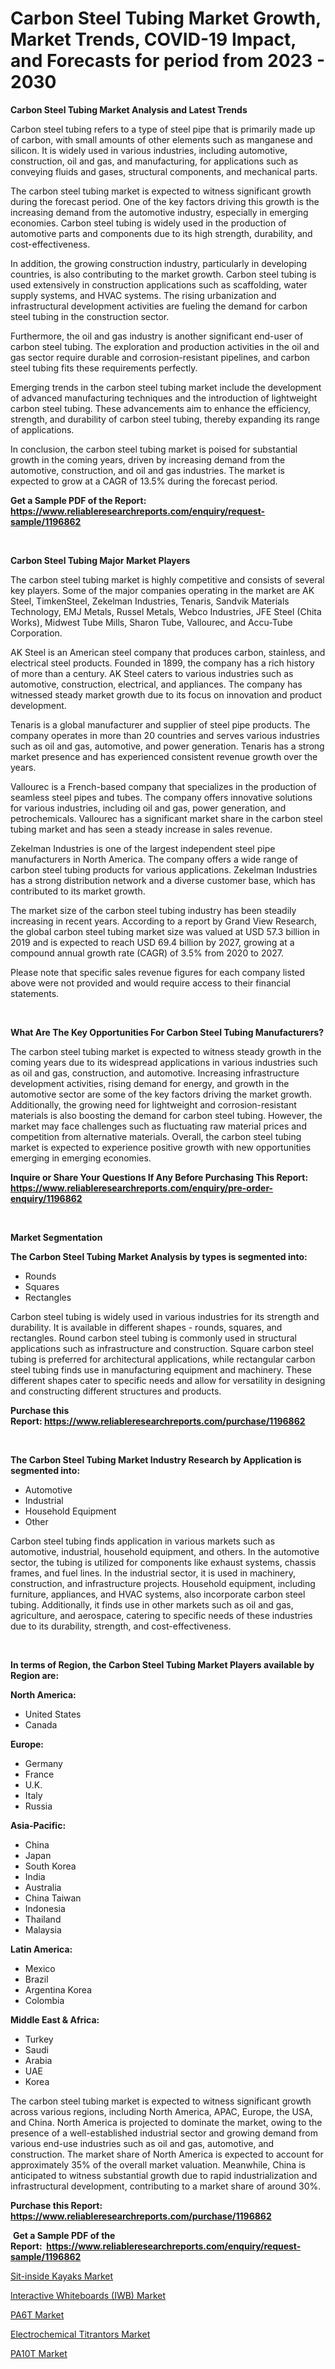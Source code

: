 <p><h1>Carbon Steel Tubing Market Growth, Market Trends, COVID-19 Impact, and Forecasts for period from 2023 - 2030</h1></p><p><strong>Carbon Steel Tubing Market Analysis and Latest Trends</strong></p>
<p><p>Carbon steel tubing refers to a type of steel pipe that is primarily made up of carbon, with small amounts of other elements such as manganese and silicon. It is widely used in various industries, including automotive, construction, oil and gas, and manufacturing, for applications such as conveying fluids and gases, structural components, and mechanical parts.</p><p>The carbon steel tubing market is expected to witness significant growth during the forecast period. One of the key factors driving this growth is the increasing demand from the automotive industry, especially in emerging economies. Carbon steel tubing is widely used in the production of automotive parts and components due to its high strength, durability, and cost-effectiveness.</p><p>In addition, the growing construction industry, particularly in developing countries, is also contributing to the market growth. Carbon steel tubing is used extensively in construction applications such as scaffolding, water supply systems, and HVAC systems. The rising urbanization and infrastructural development activities are fueling the demand for carbon steel tubing in the construction sector.</p><p>Furthermore, the oil and gas industry is another significant end-user of carbon steel tubing. The exploration and production activities in the oil and gas sector require durable and corrosion-resistant pipelines, and carbon steel tubing fits these requirements perfectly.</p><p>Emerging trends in the carbon steel tubing market include the development of advanced manufacturing techniques and the introduction of lightweight carbon steel tubing. These advancements aim to enhance the efficiency, strength, and durability of carbon steel tubing, thereby expanding its range of applications.</p><p>In conclusion, the carbon steel tubing market is poised for substantial growth in the coming years, driven by increasing demand from the automotive, construction, and oil and gas industries. The market is expected to grow at a CAGR of 13.5% during the forecast period.</p></p>
<p><strong>Get a Sample PDF of the Report:&nbsp; <a href="https://www.reliableresearchreports.com/enquiry/request-sample/1196862">https://www.reliableresearchreports.com/enquiry/request-sample/1196862</a></strong></p>
<p>&nbsp;</p>
<p><strong>Carbon Steel Tubing Major Market Players</strong></p>
<p><p>The carbon steel tubing market is highly competitive and consists of several key players. Some of the major companies operating in the market are AK Steel, TimkenSteel, Zekelman Industries, Tenaris, Sandvik Materials Technology, EMJ Metals, Russel Metals, Webco Industries, JFE Steel (Chita Works), Midwest Tube Mills, Sharon Tube, Vallourec, and Accu-Tube Corporation.</p><p>AK Steel is an American steel company that produces carbon, stainless, and electrical steel products. Founded in 1899, the company has a rich history of more than a century. AK Steel caters to various industries such as automotive, construction, electrical, and appliances. The company has witnessed steady market growth due to its focus on innovation and product development.</p><p>Tenaris is a global manufacturer and supplier of steel pipe products. The company operates in more than 20 countries and serves various industries such as oil and gas, automotive, and power generation. Tenaris has a strong market presence and has experienced consistent revenue growth over the years.</p><p>Vallourec is a French-based company that specializes in the production of seamless steel pipes and tubes. The company offers innovative solutions for various industries, including oil and gas, power generation, and petrochemicals. Vallourec has a significant market share in the carbon steel tubing market and has seen a steady increase in sales revenue.</p><p>Zekelman Industries is one of the largest independent steel pipe manufacturers in North America. The company offers a wide range of carbon steel tubing products for various applications. Zekelman Industries has a strong distribution network and a diverse customer base, which has contributed to its market growth.</p><p>The market size of the carbon steel tubing industry has been steadily increasing in recent years. According to a report by Grand View Research, the global carbon steel tubing market size was valued at USD 57.3 billion in 2019 and is expected to reach USD 69.4 billion by 2027, growing at a compound annual growth rate (CAGR) of 3.5% from 2020 to 2027.</p><p>Please note that specific sales revenue figures for each company listed above were not provided and would require access to their financial statements.</p></p>
<p>&nbsp;</p>
<p><strong>What Are The Key Opportunities For Carbon Steel Tubing Manufacturers?</strong></p>
<p><p>The carbon steel tubing market is expected to witness steady growth in the coming years due to its widespread applications in various industries such as oil and gas, construction, and automotive. Increasing infrastructure development activities, rising demand for energy, and growth in the automotive sector are some of the key factors driving the market growth. Additionally, the growing need for lightweight and corrosion-resistant materials is also boosting the demand for carbon steel tubing. However, the market may face challenges such as fluctuating raw material prices and competition from alternative materials. Overall, the carbon steel tubing market is expected to experience positive growth with new opportunities emerging in emerging economies.</p></p>
<p><strong>Inquire or Share Your Questions If Any Before Purchasing This Report: <a href="https://www.reliableresearchreports.com/enquiry/pre-order-enquiry/1196862">https://www.reliableresearchreports.com/enquiry/pre-order-enquiry/1196862</a></strong></p>
<p>&nbsp;</p>
<p><strong>Market Segmentation</strong></p>
<p><strong>The Carbon Steel Tubing Market Analysis by types is segmented into:</strong></p>
<p><ul><li>Rounds</li><li>Squares</li><li>Rectangles</li></ul></p>
<p><p>Carbon steel tubing is widely used in various industries for its strength and durability. It is available in different shapes - rounds, squares, and rectangles. Round carbon steel tubing is commonly used in structural applications such as infrastructure and construction. Square carbon steel tubing is preferred for architectural applications, while rectangular carbon steel tubing finds use in manufacturing equipment and machinery. These different shapes cater to specific needs and allow for versatility in designing and constructing different structures and products.</p></p>
<p><strong>Purchase this Report:&nbsp;<a href="https://www.reliableresearchreports.com/purchase/1196862">https://www.reliableresearchreports.com/purchase/1196862</a></strong></p>
<p>&nbsp;</p>
<p><strong>The Carbon Steel Tubing Market Industry Research by Application is segmented into:</strong></p>
<p><ul><li>Automotive</li><li>Industrial</li><li>Household Equipment</li><li>Other</li></ul></p>
<p><p>Carbon steel tubing finds application in various markets such as automotive, industrial, household equipment, and others. In the automotive sector, the tubing is utilized for components like exhaust systems, chassis frames, and fuel lines. In the industrial sector, it is used in machinery, construction, and infrastructure projects. Household equipment, including furniture, appliances, and HVAC systems, also incorporate carbon steel tubing. Additionally, it finds use in other markets such as oil and gas, agriculture, and aerospace, catering to specific needs of these industries due to its durability, strength, and cost-effectiveness.</p></p>
<p>&nbsp;</p>
<p><strong>In terms of Region, the Carbon Steel Tubing Market Players available by Region are:</strong></p>
<p>
    <p> <strong> North America: </strong>
        <ul>
            <li>United States</li>
            <li>Canada</li>
        </ul>
        </p> 
    <p> <strong> Europe: </strong>
        <ul>
            <li>Germany</li>
            <li>France</li>
            <li>U.K.</li>
            <li>Italy</li>
            <li>Russia</li>
        </ul>
        </p> 
    <p> <strong> Asia-Pacific: </strong>
        <ul>
            <li>China</li>
            <li>Japan</li>
            <li>South Korea</li>
            <li>India</li>
            <li>Australia</li>
            <li>China Taiwan</li>
            <li>Indonesia</li>
            <li>Thailand</li>
            <li>Malaysia</li>
        </ul>
        </p> 
    <p> <strong> Latin America: </strong>
        <ul>
            <li>Mexico</li>
            <li>Brazil</li>
            <li>Argentina Korea</li>
            <li>Colombia</li>
        </ul>
        </p> 
    <p> <strong> Middle East & Africa: </strong>
        <ul>
            <li>Turkey</li>
            <li>Saudi</li>
            <li>Arabia</li>
            <li>UAE</li>
            <li>Korea</li>
        </ul>
    </p>
    </p>
<p><p>The carbon steel tubing market is expected to witness significant growth across various regions, including North America, APAC, Europe, the USA, and China. North America is projected to dominate the market, owing to the presence of a well-established industrial sector and growing demand from various end-use industries such as oil and gas, automotive, and construction. The market share of North America is expected to account for approximately 35% of the overall market valuation. Meanwhile, China is anticipated to witness substantial growth due to rapid industrialization and infrastructural development, contributing to a market share of around 30%.</p></p>
<p><strong>Purchase this Report: <a href="https://www.reliableresearchreports.com/purchase/1196862">https://www.reliableresearchreports.com/purchase/1196862</a></strong></p>
<p>&nbsp;<strong>Get a Sample PDF of the Report:&nbsp;&nbsp;<a href="https://www.reliableresearchreports.com/enquiry/request-sample/1196862">https://www.reliableresearchreports.com/enquiry/request-sample/1196862</a></strong></p>
<p><strong></strong></p>
<p><p><a href="https://medium.com/@cullenblick/sit-inside-kayaks-market-size-reveals-the-best-marketing-channels-in-global-industry-11cbc3581c68">Sit-inside Kayaks Market</a></p><p><a href="https://medium.com/@graycehuels/lnteractive-whiteboards-iwb-market-size-cagr-trends-2024-2030-12750a6f7b3b">lnteractive Whiteboards (IWB) Market</a></p><p><a href="https://github.com/sofayahoo2023/Market-Research-Report-List-1/blob/main/pa6t-market.md">PA6T Market</a></p><p><a href="https://medium.com/@minnieebert2827/electrochemical-titrantors-market-report-reveals-the-latest-trends-and-growth-opportunities-of-this-c6584dad1d21">Electrochemical Titrantors Market</a></p><p><a href="https://github.com/pizolina/Market-Research-Report-List-1/blob/main/pa10t-market.md">PA10T Market</a></p></p>